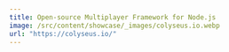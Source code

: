 ```yaml
---
title: Open-source Multiplayer Framework for Node.js
image: /src/content/showcase/_images/colyseus.io.webp
url: "https://colyseus.io/"
---
```

